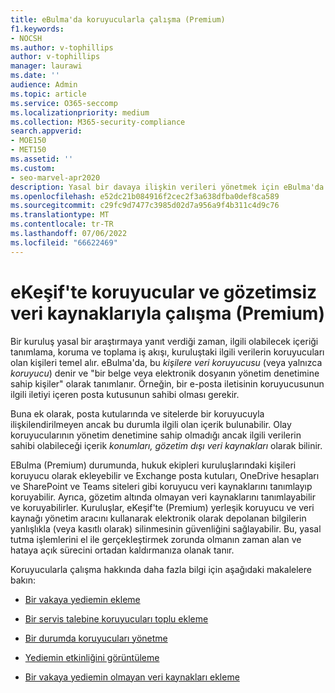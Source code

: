 ```yaml
---
title: eBulma'da koruyucularla çalışma (Premium)
f1.keywords:
- NOCSH
ms.author: v-tophillips
author: v-tophillips
manager: laurawi
ms.date: ''
audience: Admin
ms.topic: article
ms.service: O365-seccomp
ms.localizationpriority: medium
ms.collection: M365-security-compliance
search.appverid:
- MOE150
- MET150
ms.assetid: ''
ms.custom:
- seo-marvel-apr2020
description: Yasal bir davaya ilişkin verileri yönetmek için eBulma'da (Premium) koruyucu yönetim aracını kullanmayı öğrenin.
ms.openlocfilehash: e52dc21b084916f2cec2f3a638dfba0def8ca589
ms.sourcegitcommit: c29fc9d7477c3985d02d7a956a9f4b311c4d9c76
ms.translationtype: MT
ms.contentlocale: tr-TR
ms.lasthandoff: 07/06/2022
ms.locfileid: "66622469"
---
```

# <a name="work-with-custodians-and-non-custodial-data-sources-in-ediscovery-premium"></a>eKeşif'te koruyucular ve gözetimsiz veri kaynaklarıyla çalışma (Premium)

Bir kuruluş yasal bir araştırmaya yanıt verdiği zaman, ilgili olabilecek içeriği tanımlama, koruma ve toplama iş akışı, kuruluştaki ilgili verilerin koruyucuları olan kişileri temel alır. eBulma'da, bu *kişilere veri koruyucusu* (veya yalnızca *koruyucu*) denir ve "bir belge veya elektronik dosyanın yönetim denetimine sahip kişiler" olarak tanımlanır. Örneğin, bir e-posta iletisinin koruyucusunun ilgili iletiyi içeren posta kutusunun sahibi olması gerekir.

Buna ek olarak, posta kutularında ve sitelerde bir koruyucuyla ilişkilendirilmeyen ancak bu durumla ilgili olan içerik bulunabilir. Olay koruyucularının yönetim denetimine sahip olmadığı ancak ilgili verilerin sahibi olabileceği içerik *konumları, gözetim dışı veri kaynakları* olarak bilinir.

EBulma (Premium) durumunda, hukuk ekipleri kuruluşlarındaki kişileri koruyucu olarak ekleyebilir ve Exchange posta kutuları, OneDrive hesapları ve SharePoint ve Teams siteleri gibi koruyucu veri kaynaklarını tanımlayıp koruyabilir. Ayrıca, gözetim altında olmayan veri kaynaklarını tanımlayabilir ve koruyabilirler. Kuruluşlar, eKeşif'te (Premium) yerleşik koruyucu ve veri kaynağı yönetim aracını kullanarak elektronik olarak depolanan bilgilerin yanlışlıkla (veya kasıtlı olarak) silinmesinin güvenliğini sağlayabilir. Bu, yasal tutma işlemlerini el ile gerçekleştirmek zorunda olmanın zaman alan ve hataya açık sürecini ortadan kaldırmanıza olanak tanır.

Koruyucularla çalışma hakkında daha fazla bilgi için aşağıdaki makalelere bakın:

- [Bir vakaya yediemin ekleme](add-custodians-to-case.md)

- [Bir servis talebine koruyucuları toplu ekleme](bulk-add-custodians.md)

- [Bir durumda koruyucuları yönetme](manage-new-custodians.md)

- [Yediemin etkinliğini görüntüleme](view-custodian-activity.md)

- [Bir vakaya yediemin olmayan veri kaynakları ekleme](non-custodial-data-sources.md)
